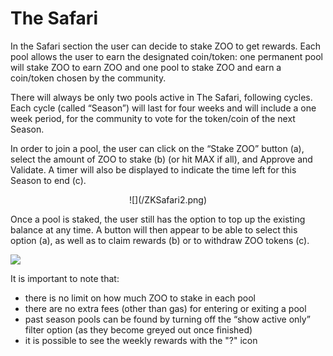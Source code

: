 # The Safari

In the Safari section the user can decide to stake ZOO to get rewards. Each pool allows the user to earn the designated coin/token: one permanent pool will stake ZOO to earn ZOO and one pool to stake ZOO and earn a coin/token chosen by the community.

There will always be only two pools active in The Safari, following cycles. Each cycle (called “Season”) will last for four weeks and will include a one week period, for the community to vote for the token/coin of the next Season.

In order to join a pool, the user can click on the “Stake ZOO” button (a), select the amount of ZOO to stake (b) (or hit MAX if all), and Approve and Validate. A timer will also be displayed to indicate the time left for this Season to end (c).

<center style={{marginTop:10}}>
![](/ZKSafari2.png)
</center>

Once a pool is staked, the user still has the option to top up the existing balance at any time. A button will then appear to be able to select this option (a), as well as to claim rewards (b) or to withdraw ZOO tokens (c).

![](/ZKSafari3.jpg)

It is important to note that:
*   there is no limit on how much ZOO to stake in each pool
*   there are no extra fees (other than gas) for entering or exiting a pool
*   past season pools can be found by turning off the “show active only” filter option (as they become greyed out once finished)
*   it is possible to see the weekly rewards with the "?" icon
